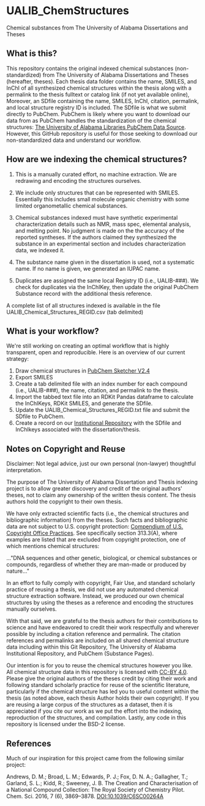 # UALIB_ChemStructures
Chemical substances from The University of Alabama Dissertations and Theses

## What is this?
This repository contains the original indexed chemical substances (non-standardized) 
from The University of Alabama Dissertations and Theses (hereafter, theses). Each 
thesis data folder contains the name, SMILES, and InChI of all synthesized chemical
structures within the thesis along with a permalink to the thesis fulltext or 
catalog link (if not yet available online), Moreover, an SDfile containing the name, 
SMILES, InChI, citation, permalink, and local structure registry ID is included. 
The SDfile is what we submit directly to PubChem. PubChem is likely where you want to download our 
data from as PubChem handles the standardization of the chemical structures:
[The University of Alabama Libraries PubChem Data Source](https://pubchem.ncbi.nlm.nih.gov/source/15645).
However, this GitHub repository is useful for those seeking to download our non-standardized data
and understand our workflow.

## How are we indexing the chemical structures?

1. This is a manually curated effort, no machine extraction. 
We are redrawing and encoding the structures ourselves.

2. We include only structures that can be represented with SMILES. 
Essentially this includes small molecule organic chemistry with some
limited organometallic chemical substances.

3. Chemical substances indexed must have synthetic experimental characterization
details such as NMR, mass spec, elemental analysis, and melting point. 
No judgment is made on the the accuracy of the reported syntheses. 
If the authors claimed they synthesized the substance in an experimental section and
includes characterization data, we indexed it. 

4. The substance name given in the dissertation is used, not a systematic name. 
If no name is given, we generated an IUPAC name.

5. Duplicates are assigned the same local Registry ID (i.e., UALIB-###). We check 
for duplicates via the InChIKey, then update the original PubChem Substance record 
with the additional thesis reference. 

A complete list of all structures indexed is available in the file 
UALIB_Chemical_Structures_REGID.csv (tab delimited)

## What is your workflow? 

We're still working on creating an optimal workflow that is highly transparent,
open and reproducible. Here is an overview of our current strategy:

1. Draw chemical structures in [PubChem Sketcher V2.4](https://pubchem.ncbi.nlm.nih.gov/edit3/index.html)
2. Export SMILES
3. Create a tab delimited file with an index number for each compound (i.e., UALIB-###), 
the name, citation, and permalink to the thesis. 
4. Import the tabbed text file into an RDKit Pandas dataframe to calculate the 
InChIKeys, RDKit SMILES, and generate the SDfile.
5. Update the UALIB_Chemical_Structures_REGID.txt file and submit the SDfile to PubChem.
6. Create a record on our [Institutional Repository](https://ir.ua.edu/) with the SDfile 
and InChIkeys associated with the dissertation/thesis. 

## Notes on Copyright and Reuse

Disclaimer: Not legal advice, just our own personal (non-lawyer) thoughtful 
interpretation.

The purpose of The University of Alabama Dissertation and Thesis indexing project 
is to allow greater discovery and credit of the original authors' theses, 
not to claim any ownership of the written thesis content. The thesis authors hold the 
copyright to their own thesis.

We have only extracted scientific facts (i.e., the chemical structures and bibliographic
information) from the theses. Such facts and bibliographic data are not subject 
to U.S. copyright protection: [Compendium of U.S. Copyright Office Practices](https://www.copyright.gov/comp3/).
See specifically section 313.3(A), where examples are listed that are excluded 
from copyright protection, one of which mentions chemical structures:

..."DNA sequences and other genetic, biological, or chemical substances or 
compounds, regardless of whether they are man-made or produced by nature..."

In an effort to fully comply with copyright, Fair Use, and standard scholarly 
practice of reusing a thesis, we did not use any automated chemical structure 
extraction software. Instead, we produced our own chemical structures by using 
the theses as a reference and encoding the structures manually ourselves.

With that said, we are grateful to the thesis authors for their contributions
to science and have endeavored to credit their work respectfully and wherever 
possible by including a citation reference and permalink. The citation references and
permalinks are included on all shared chemical structure data including within
this Git Repository, The University of Alabama Institutional Repository,
and PubChem (Substance Pages).

Our intention is for you to reuse the chemical structures 
however you like. All chemical structure data in this repository is licensed 
with [CC-BY 4.0](https://creativecommons.org/licenses/by/4.0/). Please give the 
original authors of the theses credit by citing their work and following 
standard scholarly practice for reuse of the scientific literature, 
particularly if the chemical structure has led you to useful content within the 
thesis (as noted above, each thesis Author holds their own copyright). If you are
reusing a large corpus of the structures as a dataset, then it is appreciated 
if you cite our work as we put the effort into the indexing, reproduction of 
the structures, and compilation. Lastly, any code in this repository is 
licensed under the BSD-2 license.

## References

Much of our inspiration for this project came from the following similar project:

Andrews, D. M.; Broad, L. M.; Edwards, P. J.; Fox, D. N. A.; Gallagher, T.;
Garland, S. L.; Kidd, R.; Sweeney, J. B. The Creation and Characterisation of 
a National Compound Collection: The Royal Society of Chemistry Pilot. Chem. Sci. 2016,
7 (6), 3869–3878. [DOI:10.1039/C6SC00264A](https://doi.org/10.1039/C6SC00264A)

